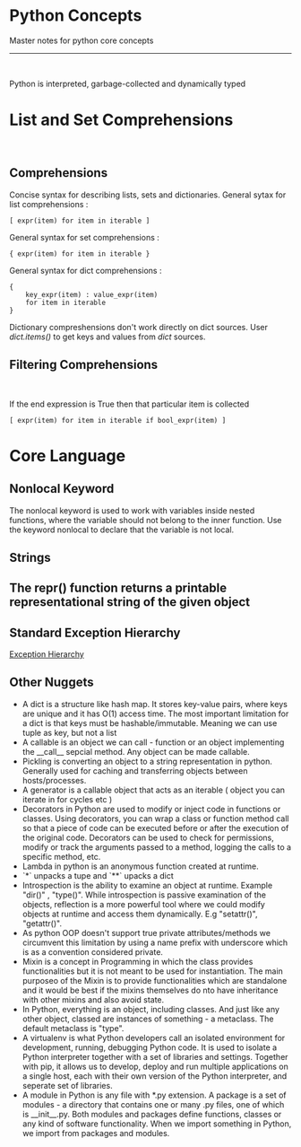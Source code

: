 # Python Concepts
Master notes for python core concepts

<hr/>
<br/>
<p> Python is interpreted, garbage-collected and dynamically typed </p>


<h1> List and Set Comprehensions </h1>
<br/>
<h2> Comprehensions </h2>
<p> Concise syntax for describing lists, sets and dictionaries. General sytax for list comprehensions : </p>

```
[ expr(item) for item in iterable ]
```

<p> General syntax for set comprehensions : </p> 

```
{ expr(item) for item in iterable }
```

<p> General syntax for dict comprehensions : </p>

```
{
    key_expr(item) : value_expr(item)
    for item in iterable
}
```
<p> Dictionary compreshensions don't work directly on dict sources. User <i> dict.items()</i> to get keys and values from <i>dict</i> sources. </p>

<h2> Filtering Comprehensions </h2>
</br>
<p> If the end expression is True then that particular item is collected </p>

```
[ expr(item) for item in iterable if bool_expr(item) ]
```

<h1> Core Language </h1> 

<h2> Nonlocal Keyword </h2> 
<p> The nonlocal keyword is used to work with variables inside nested functions, where the variable should not belong to the inner function. Use the keyword nonlocal to declare that the variable is not local. </p>

<h2> Strings <h2/>
    <p> The repr() function returns a printable representational string of the given object </p>
    

<h2> Standard Exception Hierarchy </h2>
<p> <a href="https://docs.python.org/3/library/exceptions.html#exception-hierarchy">Exception Hierarchy </a></p> 


<h2> Other Nuggets </h2>
    <ul>
        <li>A dict is a structure like hash map. It stores key-value pairs, where keys are unique and it has O(1) access time. The most important limitation for a dict is that keys must be hashable/immutable. Meaning we can use tuple as key, but not a list </li>
        <li>A callable is an object we can call - function or an object implementing the __call__ sepcial method. Any object can be made callable. </li>
    <li> Pickling is converting an object to a string representation in python. Generally used for caching and transferring objects between hosts/processes. </li> 
    <li> A generator is a callable object that acts as an iterable ( object you can iterate in for cycles etc ) </li> 
    <li> Decorators in Python are used to modify or inject code in functions or classes. Using decorators, you can wrap a class or function method call so that a piece of code can be executed before or after the execution of the original code. Decorators can be used to check for permissions, modify or track the arguments passed to a method, logging the calls to a specific method, etc.</li>
    <li> Lambda in python is an anonymous function created at runtime. </li>
    <li> `*` unpacks a tupe and `**` upacks a dict </li>
  <li> Introspection is the ability to examine an object at runtime. Example "dir()" , "type()". While introspection is passive examination of the objects, reflection is a more powerful tool where we could modify objects at runtime and access them dynamically. E.g "setattr()", "getattr()". </li>
    <li> As python OOP doesn't support true private attributes/methods we circumvent this limitation by using a name prefix with underscore which is as a convention considered private. </li>
    <li> Mixin is a concept in Programming in which the class provides functionalities but it is not meant to be used for instantiation. The main purposeo of the Mixin is to provide functionalities which are standalone and it would be best if the mixins themselves do nto have inheritance with other mixins and also avoid state. </li>
    <li> In Python, everything is an object, including classes. And just like any other object, classed are instances of something - a metaclass. The default metaclass is "type". </li>
    <li> A virtualenv is what Python developers call an isolated environment for development, running, debugging Python code. It is used to isolate a Python interpreter together with a set of libraries and settings. Together with pip, it allows us to develop, deploy and run multiple applications on a single host, each with their own version of the Python interpreter, and seperate set of libraries. </li>
<li> A module in Python is any file with *.py extension. A package is a set of modules - a directory that contains one or many .py files, one of which is __init__.py. Both modules and packages define functions, classes or any kind of software functionality. When we import something in Python, we import from packages and modules. </li> 
